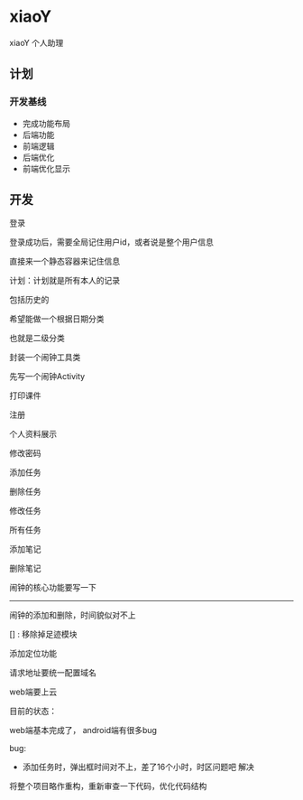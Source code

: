 # xiaoY
xiaoY 个人助理




## 计划


### 开发基线

+ 完成功能布局
+ 后端功能
+ 前端逻辑
+ 后端优化
+ 前端优化显示


## 开发



登录




登录成功后，需要全局记住用户id，或者说是整个用户信息

直接来一个静态容器来记住信息




计划：计划就是所有本人的记录

包括历史的


希望能做一个根据日期分类

也就是二级分类




封装一个闹钟工具类


先写一个闹钟Activity







打印课件










注册

个人资料展示

修改密码



添加任务

删除任务

修改任务

所有任务




添加笔记

删除笔记



闹钟的核心功能要写一下


-----


闹钟的添加和删除，时间貌似对不上







[] :  移除掉足迹模块

添加定位功能


请求地址要统一配置域名


web端要上云



目前的状态：

web端基本完成了，
android端有很多bug


bug:

+ 添加任务时，弹出框时间对不上，差了16个小时，时区问题吧 解决



将整个项目略作重构，重新审查一下代码，优化代码结构







 
 







